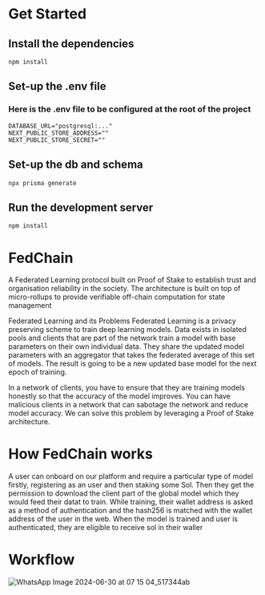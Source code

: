 # Get Started

## Install the dependencies
```
npm install
```

## Set-up the .env file
### Here is the .env file to be configured at the root of the project
```
DATABASE_URL="postgresql:..."
NEXT_PUBLIC_STORE_ADDRESS=""
NEXT_PUBLIC_STORE_SECRET=""
```

## Set-up the db and schema
``` 
npx prisma generate
```

## Run the development server
```
npm install
```

# FedChain
A Federated Learning protocol built on Proof of Stake to establish trust and organisation reliability in the society. The architecture is built on top of micro-rollups to provide verifiable off-chain computation for state management

Federated Learning and its Problems
Federated Learning is a privacy preserving scheme to train deep learning models. Data exists in isolated pools and clients that are part of the network train a model with base parameters on their own individual data. They share the updated model parameters with an aggregator that takes the federated average of this set of models. The result is going to be a new updated base model for the next epoch of training.

In a network of clients, you have to ensure that they are training models honestly so that the accuracy of the model improves. You can have malicious clients in a network that can sabotage the network and reduce model accuracy. We can solve this problem by leveraging a Proof of Stake architecture.

# How FedChain works

A user can onboard on our platform and require a particular type of model firstly, registering as an user and then staking some Sol. Then they get the permission to download the client part of the global model which they would feed their datat to train. While training, their wallet address is asked as a method of authentication and the hash256 is matched with the wallet address of the user in the web. When the model is trained and user is authenticated, they are eligible to receive sol in their waller

# Workflow
![WhatsApp Image 2024-06-30 at 07 15 04_517344ab](https://github.com/Fed-Chain/web/assets/133862694/1d6eb575-a3b7-4e3c-90f5-726c4b20c849)
